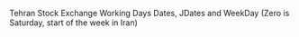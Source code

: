 Tehran Stock Exchange Working Days Dates, JDates and WeekDay (Zero is Saturday, start of the week in Iran)
